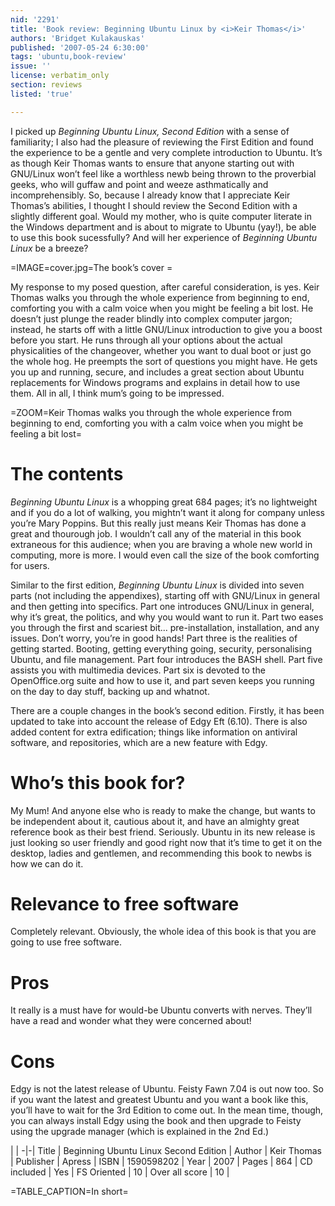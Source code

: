 ```yaml
---
nid: '2291'
title: 'Book review: Beginning Ubuntu Linux by <i>Keir Thomas</i>'
authors: 'Bridget Kulakauskas'
published: '2007-05-24 6:30:00'
tags: 'ubuntu,book-review'
issue: ''
license: verbatim_only
section: reviews
listed: 'true'

---
```

I picked up _Beginning Ubuntu Linux, Second Edition_ with a sense of familiarity; I also had the pleasure of reviewing the First Edition and found the experience to be a gentle and very complete introduction to Ubuntu. It’s as though Keir Thomas wants to ensure that anyone starting out with GNU/Linux won’t feel like a worthless newb being thrown to the proverbial geeks, who will guffaw and point and weeze asthmatically and incomprehensibly. So, because I already know that I appreciate Keir Thomas’s abilities, I thought I should review the Second Edition with a slightly different goal. Would my mother, who is quite computer literate in the Windows department and is about to migrate to Ubuntu (yay!), be able to use this book sucessfully? And will her experience of _Beginning Ubuntu Linux_ be a breeze?


=IMAGE=cover.jpg=The book’s cover =

My response to my posed question, after careful consideration, is yes. Keir Thomas walks you through the whole experience from beginning to end, comforting you with a calm voice when you might be feeling a bit lost. He doesn’t just plunge the reader blindly into complex computer jargon; instead, he starts off with a little GNU/Linux introduction to give you a boost before you start. He runs through all your options about the actual physicalities of the changeover, whether you want to dual boot or just go the whole hog. He preempts the sort of questions you might have. He gets you up and running, secure, and includes a great section about Ubuntu replacements for Windows programs and explains in detail how to use them. All in all, I think mum’s going to be impressed.


=ZOOM=Keir Thomas walks you through the whole experience from beginning to end, comforting you with a calm voice when you might be feeling a bit lost=


# The contents

_Beginning Ubuntu Linux_ is a whopping great 684 pages; it’s no lightweight and if you do a lot of walking, you mightn’t want it along for company unless you’re Mary Poppins. But this really just means Keir Thomas has done a great and thourough job. I wouldn’t call any of the material in this book extraneous for this audience; when you are braving a whole new world in computing, more is more. I would even call the size of the book comforting for users.

Similar to the first edition, _Beginning Ubuntu Linux_ is divided into seven parts (not including the appendixes), starting off with GNU/Linux in general and then getting into specifics. Part one introduces GNU/Linux in general, why it’s great, the politics, and why you would want to run it. Part two eases you through the first and scariest bit... pre-installation, installation, and any issues. Don’t worry, you’re in good hands! Part three is the realities of getting started. Booting, getting everything going, security, personalising Ubuntu, and file management. Part four introduces the BASH shell. Part five assists you with multimedia devices. Part six is devoted to the OpenOffice.org suite and how to use it, and part seven keeps you running on the day to day stuff, backing up and whatnot.

There are a couple changes in the book’s second edition. Firstly, it has been updated to take into account the release of Edgy Eft (6.10). There is also added content for extra edification; things like information on antiviral software, and repositories, which are a new feature with Edgy.


# Who’s this book for?

My Mum! And anyone else who is ready to make the change, but wants to be independent about it, cautious about it, and have an almighty great reference book as their best friend. Seriously. Ubuntu in its new release is just looking so user friendly and good right now that it’s time to get it on the desktop, ladies and gentlemen, and recommending this book to newbs is how we can do it.


# Relevance to free software

Completely relevant. Obviously, the whole idea of this book is that you are going to use free software.


# Pros

It really is a must have for would-be Ubuntu converts with nerves. They’ll have a read and wonder what they were concerned about!


# Cons

Edgy is not the latest release of Ubuntu. Feisty Fawn 7.04 is out now too. So if you want the latest and greatest Ubuntu and you want a book like this, you’ll have to wait for the 3rd Edition to come out. In the mean time, though, you can always install Edgy using the book and then upgrade to Feisty using the upgrade manager (which is explained in the 2nd Ed.)


 | |
-|-|
Title | Beginning Ubuntu Linux Second Edition | 
Author | Keir Thomas | 
Publisher | Apress | 
ISBN | 1590598202 | 
Year | 2007 | 
Pages | 864 | 
CD included | Yes | 
FS Oriented | 10 | 
Over all score | 10 | 

=TABLE_CAPTION=In short=

